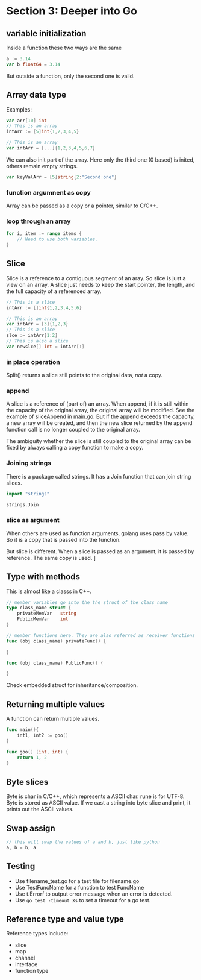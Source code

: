 # Section 3: Deeper into Go

## variable initialization
Inside a function these two ways are the same
```go
a := 3.14
var b float64 = 3.14
```
But outside a function, only the second one is valid.

## Array data type
Examples:
```go
var arr[10] int
// This is an array
intArr := [5]int{1,2,3,4,5}

// This is an array
var intArr = [...]{1,2,3,4,5,6,7}
```
We can also init part of the array. Here only the third one (0 based) is inited, others remain empty strings.  
```go
var keyValArr = [5]string{2:"Second one"}
```

### function argumnent as copy
Array can be passed as a copy or a pointer, similar to C/C++. 

### loop through an array
```go
for i, item := range items {
    // Need to use both variables.
}
```

## Slice
Slice is a reference to a contiguous segment of an aray. So slice is just a view on an array. A slice just needs to keep the start pointer, the length, and the full capacity of a referenced array. 
```go
// This is a slice
intArr := []int{1,2,3,4,5,6}

// This is an array
var intArr = [3]{1,2,3}
// This is a slice
slce := intArr[1:2]
// This is also a slice
var newslce[] int = intArr[:]

```

### in place operation
Split() returns a slice still points to the original data, _not_ a copy.

### append
A slice is a reference of (part of) an array. When append, if it is still within the capacity of the original array, the original array will be modified. See the example of sliceAppend in [main.go](./main.go). But if the append exceeds the capacity, a new array will be created, and then the new slice returned by the append function call is no longer coupled to the original array. 

The ambiguity whether the slice is still coupled to the original array can be fixed by always calling a copy function to make a copy. 

### Joining strings
There is a package called strings. It has a Join function that can join string slices.
```go
import "strings"

strings.Join
```
### slice as argument
When others are used as function arguments, golang uses pass by value. So it is a copy that is passed into the function.

But slice is different. When a slice is passed as an argument, it is passed by reference. The same copy is used. 
]
## Type with methods
This is almost like a classs in C++.
```go
// member variables go into the the struct of the class_name
type class_name struct {
    privateMemVar   string
    PublicMemVar    int
}

// member functions here. They are also referred as receiver functions
func (obj class_name) privateFunc() {

}

func (obj class_name) PublicFunc() {

}
```
Check embedded struct for inheritance/composition.

## Returning multiple values
A function can return multiple values.
```go
func main(){
    int1, int2 := goo()
}

func goo() (int, int) {
    return 1, 2
}
```

## Byte slices
Byte is char in C/C++, which represents a ASCII char. rune is for UTF-8. Byte is stored as ASCII value. If we cast a string into byte slice and print, it prints out the ASCII values. 

## Swap assign
```go
// this will swap the values of a and b, just like python
a, b = b, a
```

## Testing
* Use filename_test.go for a test file for filename.go
* Use TestFuncName for a function to test FuncName
* Use t.Errorf to output error message when an error is detected.
* Use `go test -timeout Xs` to set a timeout for a go test.

## Reference type and value type
Reference types include:
* slice
* map
* channel
* interface
* function type